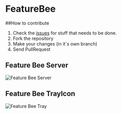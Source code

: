 FeatureBee
==========

##How to contribute

1. Check the [issues](https://github.com/AutoScout24/FeatureBee/issues) for stuff that needs to be done.
2. Fork the repository
3. Make your changes (in it´s own branch)
4. Send PullRequest

## Feature Bee Server 

![Feature Bee Server](https://github.as24.local/OpenSource/FeatureBee/raw/master/documentation/images/Feature%20Bee%20-%20Server.png)

## Feature Bee TrayIcon

![Feature Bee Tray](https://github.as24.local/OpenSource/FeatureBee/raw/master/documentation/images/Feature%20Bee%20-%20Tray%20Icon.png)

